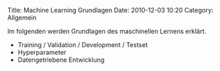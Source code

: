 Title: Machine Learning Grundlagen
Date: 2010-12-03 10:20
Category: Allgemein

Im folgenden werden Grundlagen des maschinellen Lernens erklärt.

* Training / Validation / Development / Testset
* Hyperparameter
* Datengetriebene Entwicklung